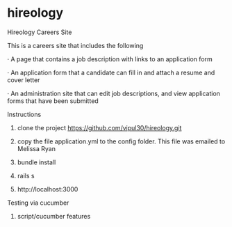 # hireology
Hireology Careers Site

 This is a careers site that includes the following
 
·      A page that contains a job description with links to an application form

·      An application form that a candidate can fill in and attach a resume and cover letter

·      An administration site that can edit job descriptions, and view application forms that have been submitted

Instructions

1. clone the project https://github.com/vipul30/hireology.git

2. copy the file application.yml to the config folder.  This file was emailed to Melissa Ryan

3. bundle install

4. rails s

5. http://localhost:3000


Testing via cucumber

1. script/cucumber features


 
